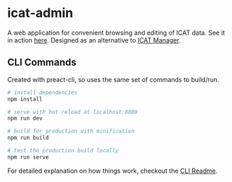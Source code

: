 # icat-admin

A web application for convenient browsing and editing of ICAT data. See it in action [here](https://vigorous-lamarr-7b3487.netlify.app). Designed as an alternative to [ICAT Manager](https://github.com/icatproject/manager.icat-manager).

## CLI Commands

Created with preact-cli, so uses the same set of commands to build/run.

``` bash
# install dependencies
npm install

# serve with hot reload at localhost:8080
npm run dev

# build for production with minification
npm run build

# test the production build locally
npm run serve
```

For detailed explanation on how things work, checkout the [CLI Readme](https://github.com/developit/preact-cli/blob/master/README.md).
